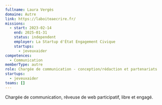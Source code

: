 ```yaml
---
fullname: Laura Vergès
domaine: Autre
link: https://laboiteaecrire.fr/
missions:
  - start: 2023-02-14
    end: 2025-01-31
    status: independent
    employer: La Startup d'État Engagement Civique
    startups:
      - jeveuxaider
competences:
  - Communication
memberType: autre
role: Chargée de communication - conception/rédaction et partenariats
startups:
  - jeveuxaider
teams: []
---
```

Chargée de communication, rêveuse de web participatif, libre et engagé.